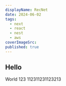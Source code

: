 ```yaml
---
displayName: RecNet
date: 2024-06-02
tags:
  - next
  - react
  - nest
  - aws
coverImageSrc: 
published: true
---
```

## Hello

World 123 112311231123213